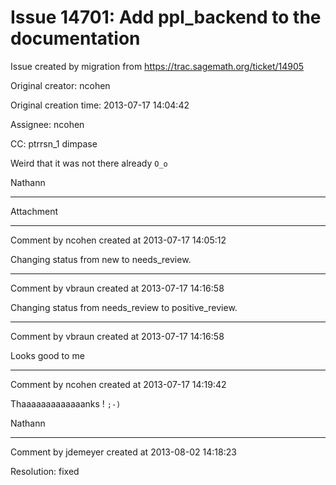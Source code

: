 # Issue 14701: Add ppl_backend to the documentation

Issue created by migration from https://trac.sagemath.org/ticket/14905

Original creator: ncohen

Original creation time: 2013-07-17 14:04:42

Assignee: ncohen

CC:  ptrrsn_1 dimpase

Weird that it was not there already `O_o`

Nathann


---

Attachment


---

Comment by ncohen created at 2013-07-17 14:05:12

Changing status from new to needs_review.


---

Comment by vbraun created at 2013-07-17 14:16:58

Changing status from needs_review to positive_review.


---

Comment by vbraun created at 2013-07-17 14:16:58

Looks good to me


---

Comment by ncohen created at 2013-07-17 14:19:42

Thaaaaaaaaaaaaanks ! `;-)`

Nathann


---

Comment by jdemeyer created at 2013-08-02 14:18:23

Resolution: fixed
